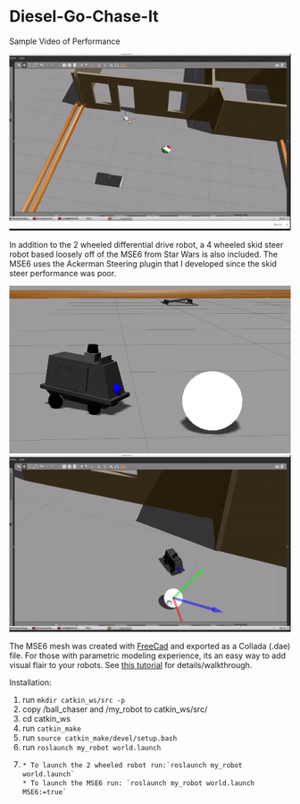 # Diesel-Go-Chase-It

Sample Video of Performance


![2Wheel](/2Wheel.gif)



In addition to the 2 wheeled differential drive robot, a 4 wheeled skid steer robot based loosely off of the MSE6 from Star Wars is also included. The MSE6 uses the Ackerman Steering plugin that I developed since the skid steer performance was poor.


![MSE6](/MSE6.png)
![MSE6](/MSE6.gif)


The MSE6 mesh was created with [FreeCad](https://www.freecadweb.org/) and exported as a Collada (.dae) file. For those with parametric modeling experience, its an easy way to add visual flair to your robots. See [this tutorial](http://gazebosim.org/tutorials?tut=guided_i2) for details/walkthrough.

Installation:
1. run  `mkdir catkin_ws/src -p`
2. copy /ball_chaser and /my_robot to catkin_ws/src/
3. cd catkin_ws
4. run `catkin_make`
5. run `source catkin_make/devel/setup.bash`
6. run `roslaunch my_robot world.launch`
7. 
       * To launch the 2 wheeled robot run:`roslaunch my_robot world.launch`
       * To launch the MSE6 run: `roslaunch my_robot world.launch MSE6:=true` 
